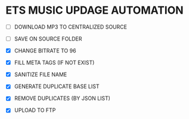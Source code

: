 # ETS MUSIC UPDAGE AUTOMATION

- [ ] DOWNLOAD MP3 TO CENTRALIZED SOURCE
- [ ] SAVE ON SOURCE FOLDER
- [x] CHANGE BITRATE TO 96
- [x] FILL META TAGS (IF NOT EXIST)
- [x] SANITIZE FILE NAME
- [X] GENERATE DUPLICATE BASE LIST
- [X] REMOVE DUPLICATES (BY JSON LIST)
- [X] UPLOAD TO FTP


